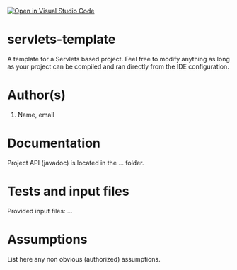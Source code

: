 [![Open in Visual Studio Code](https://classroom.github.com/assets/open-in-vscode-f059dc9a6f8d3a56e377f745f24479a46679e63a5d9fe6f495e02850cd0d8118.svg)](https://classroom.github.com/online_ide?assignment_repo_id=7370503&assignment_repo_type=AssignmentRepo)
# servlets-template
A template for a Servlets based project. Feel free to modify anything as long as your project can be compiled and ran directly from the IDE configuration.
<h1>Author(s)</h1>
<ol>
<li>Name, email</li>
</ol>

<h1>Documentation</h1>
<p>Project API (javadoc) is located in the ... folder</a>.</p>
<h1>Tests and input files</h1>
<p>
Provided input files:
  ...
</p>
<h1>Assumptions</h1>
<p>
List here any non obvious (authorized) assumptions.
</p>
